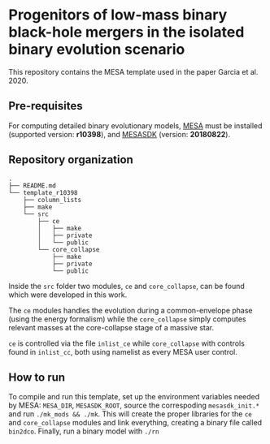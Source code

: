# Progenitors of low-mass binary black-hole mergers in the isolated binary evolution scenario

This repository contains the MESA template used in the paper Garcia et al. 2020.

## Pre-requisites

For computing detailed binary evolutionary models, [MESA](http://mesa.sourceforge.net/) must
be installed (supported version: **r10398**), and [MESASDK](http://www.astro.wisc.edu/~townsend/static.php?ref=mesasdk)
(version: **20180822**).

## Repository organization

```
.
├── README.md
└── template_r10398
    ├── column_lists
    ├── make
    └── src
        ├── ce
        │   ├── make
        │   ├── private
        │   └── public
        └── core_collapse
            ├── make
            ├── private
            └── public
```

Inside the `src` folder two modules, `ce` and `core_collapse`, can be found which were developed in this work.

The `ce` modules handles the evolution during a common-envelope phase (using the energy formalism) while the
`core_collapse` simply computes relevant masses at the core-collapse stage of a massive star.

`ce` is controlled via the file `inlist_ce` while `core_collapse` with controls found in `inlist_cc`, both using
namelist as every MESA user control.

## How to run

To compile and run this template, set up the environment variables needed by MESA: `MESA_DIR`, `MESASDK_ROOT`, source
the correspoding `mesasdk_init.*` and run `./mk_mods && ./mk`. This will create the proper libraries for the `ce` and
`core_collapse` modules and link everything, creating a binary file called `bin2dco`. Finally, run a binary model with `./rn`
